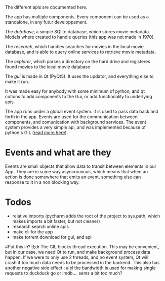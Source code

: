 The different apis are documented here.

The app has multiple components. Every component can be used as a standalone, in any futur developpement.

The *database*, a simple SQlite database, which stores movie metadata. Models where created to handle queries (this app was not made in 1970).

The *research*, which handles searches for movies in the local movie database, and is able to query online services to retrieve movie metadata.

The *explorer*, which parses a directory on the hard drive and registeres found movies to the local movie database

The *gui* is made in Qt (PyQt5). It uses the updator, and everything else to make it run.

It was made easy for anybody with some minimum of python, and qt notions to add components to the Gui, or add functionality to underlying apis.

The app runs under a global event system. It is used to pass data back and forth in the app. Events are used for the communication between components, and comunication with background services.
The event system provides a very simple api, and was implemented because of python's GIL ([read more here](http://www.dabeaz.com/python/UnderstandingGIL.pdf)). 

# Events and what are they

Events are small objects that allow data to transit between elements in our App.
They are in some way asyncrounous, which means that when an action is done somewhere that emits an event, something else can response to it in a non blocking way.



# Todos

* relative imports (pycharm adds the root of the project to sys.path, which makes imports a bit faster, but not cleaner)
* research search online apis
* make cli for the app
* make torrent download for gui, and api


#Put this in?
tl;dr The GIL blocks thread execution. This may be convenient, but in our case, we need Qt to run, and make background process data happen. If we were to only use 2 threads, and no event system, Qt will crash if too much data needs to be processed in the backend. This also has another negative side effect : alél the bandwidth is used for making single requests to duckduck go or imdb.... sems a bit too much?
